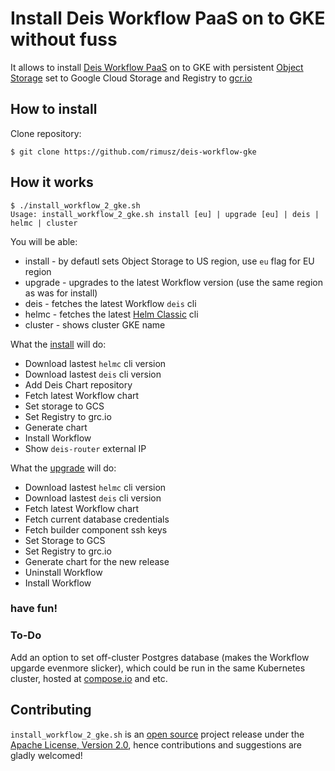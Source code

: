 Install Deis Workflow PaaS on to GKE without fuss 
========================

It allows to install [Deis Workflow PaaS](https://deis.com/workflow/) on to GKE with persistent [Object Storage](https://deis.com/docs/workflow/installing-workflow/configuring-object-storage/) set to Google Cloud Storage and Registry to [gcr.io](https://cloud.google.com/container-registry/)

How to install
----------


Clone repository:

```
$ git clone https://github.com/rimusz/deis-workflow-gke
```

How it works
------------

```
$ ./install_workflow_2_gke.sh
Usage: install_workflow_2_gke.sh install [eu] | upgrade [eu] | deis | helmc | cluster
```

You will be able:

- install - by defautl sets Object Storage to US region, use `eu` flag for EU region
- upgrade - upgrades to the latest Workflow version (use the same region as was for install)
- deis - fetches the latest Workflow `deis` cli
- helmc - fetches the latest [Helm Classic](https://github.com/helm/helm-classic) cli
- cluster - shows cluster GKE name

What the [install](https://deis.com/docs/workflow/installing-workflow/) will do:

- Download lastest `helmc` cli version 
- Download lastest `deis` cli version 
- Add Deis Chart repository
- Fetch latest Workflow chart
- Set storage to GCS
- Set Registry to grc.io
- Generate chart
- Install Workflow
- Show `deis-router` external IP

What the [upgrade](https://deis.com/docs/workflow/managing-workflow/upgrading-workflow/) will do:

- Download lastest `helmc` cli version 
- Download lastest `deis` cli version 
- Fetch latest Workflow chart
- Fetch current database credentials
- Fetch builder component ssh keys
- Set Storage to GCS
- Set Registry to grc.io
- Generate chart for the new release
- Uninstall Workflow
- Install Workflow

### have fun!

### To-Do

Add an option to set off-cluster Postgres database (makes the Workflow upgarde evenmore slicker), which could be run in the same Kubernetes cluster, hosted at [compose.io](https://www.compose.com/postgresql) and etc.

## Contributing

`install_workflow_2_gke.sh` is an [open source](http://opensource.org/osd) project release under
the [Apache License, Version 2.0](http://opensource.org/licenses/Apache-2.0),
hence contributions and suggestions are gladly welcomed! 
